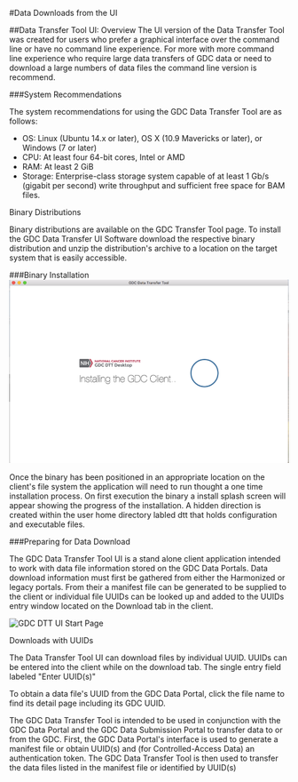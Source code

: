 #Data Downloads from the UI

##Data Transfer Tool UI: Overview
The UI version of the Data Transfer Tool was created for users who prefer a graphical interface over the command line or have no command line experience.  For more with more command line experience who require large data transfers of GDC data or need to download a large numbers of data files the command line version is recommend.

###System Recommendations

The system recommendations for using the GDC Data Transfer Tool are as follows:

* OS: Linux (Ubuntu 14.x or later), OS X (10.9 Mavericks or later), or Windows (7 or later)
* CPU: At least four 64-bit cores, Intel or AMD
* RAM: At least 2 GiB
* Storage: Enterprise-class storage system capable of at least 1 Gb/s (gigabit per second) write throughput and sufficient free space for BAM files.

Binary Distributions

Binary distributions are available on the GDC Transfer Tool page. To install the GDC Data Transfer UI Software download the respective binary distribution and unzip the distribution's archive to a location on the target system that is easily accessible.

###Binary Installation
![GDC DTT UI Installation](images/GDC_DTT_UI_INSTALLv3.png "GDC Data Transfer Tool UI Install")

Once the binary has been positioned in an appropriate location on the client's file system the application will need to run thought a one time installation process.  On first execution the binary a install splash screen will appear showing the progress of the installation.  A hidden direction is created within the user home directory labled dtt that holds configuration and executable files.


###Preparing for Data Download


The GDC Data Transfer Tool UI is a stand alone client application intended to work with data file information stored on the GDC Data Portals.  Data download information must first be gathered from either the Harmonized or legacy portals.  From their a manifest file can be generated to be supplied to the client or individual file UUIDs can be looked up and added to the UUIDs entry window located on the Download tab in the client.

![GDC DTT UI Start Page](/Users/ianmmiller/Documents/gdc-docs/gdc-docs/Docs/Data_Transfer_Tool/Users_Guide/images)
  








Downloads with UUIDs

The Data Transfer Tool UI can download files by individual UUID.  UUIDs can be entered into the client while on the download tab.  The single entry field labeled "Enter UUID(s)"



To obtain a data file's UUID from the GDC Data Portal, click the file name to find its detail page including its GDC UUID.

The GDC Data Transfer Tool is intended to be used in conjunction with the   GDC Data Portal and the   GDC Data Submission Portal to transfer data to or from the GDC. First, the GDC Data Portal's interface is used to generate a manifest file or obtain UUID(s) and (for Controlled-Access Data) an authentication token. The GDC Data Transfer Tool is then used to transfer the data files listed in the manifest file or identified by UUID(s)
